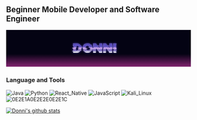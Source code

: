 ## Beginner Mobile Developer and Software Engineer

[![Header](https://github.com/Chikkago/chikkago/blob/main/assets/header.png)](https://vk.com/mr.integral)

### Language and Tools
![Java](https://img.shields.io/badge/-Java-black?style=for-the-badge&logo=CoffeeScript&logoColor=white)
![Python](https://img.shields.io/badge/Python-black?style=for-the-badge&logo=Python&logoColor=white)
![React_Native](https://img.shields.io/badge/React_Native-black?style=for-the-badge&logo=React&logoColor=white)
![JavaScript](https://img.shields.io/badge/JavaScript-black?style=for-the-badge&logo=JavaScript&logoColor=white)
![Kali_Linux](https://img.shields.io/badge/Kali_Linux-black?style=for-the-badge&logo=KaliLinux&logoColor=white&logoWidth=12)
![0E2E1A0E2E2E0E2E1C](https://img.shields.io/badge/0E2E1A0E2E2E0E2E1C-black?style=for-the-badge&logo=Pastebin&logoColor=white)

[![Donni's github stats](https://github-readme-stats.vercel.app/api?username=Donni&repo=github-readme-stats&show_icons=true&theme=radical&border_radius=15&locale=en&bg_color=141321&include_all_commits=true&custom_title=Donni&count_private=true)](https://github.com/Chikkago)
